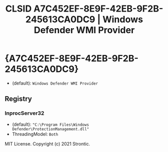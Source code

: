 ﻿---
title: "CLSID A7C452EF-8E9F-42EB-9F2B-245613CA0DC9 | Windows Defender WMI Provider"
excerpt: What is COM-Object CLSID A7C452EF-8E9F-42EB-9F2B-245613CA0DC9?
---

# {A7C452EF-8E9F-42EB-9F2B-245613CA0DC9}

* (default): `Windows Defender WMI Provider`

## Registry


### InprocServer32

* (default): `"C:\Program Files\Windows Defender\ProtectionManagement.dll"`
* ThreadingModel: `Both`

MIT License. Copyright (c) 2021 Strontic.


